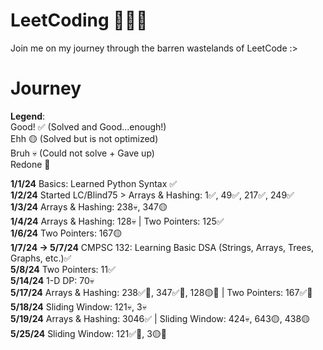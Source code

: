 # LeetCoding 🧑🏻‍💻
Join me on my journey through the barren wastelands of LeetCode :>

# Journey
**Legend**:\
Good! ✅ (Solved and Good...enough!)\
Ehh 🟡 (Solved but is not optimized)\
Bruh 💀 (Could not solve + Gave up)\
Redone 🔁

**1/1/24** Basics: Learned Python Syntax ✅\
**1/2/24** Started LC/Blind75 > Arrays & Hashing: 1✅, 49✅, 217✅, 249✅\
**1/3/24** Arrays & Hashing: 238💀, 347🟡\
**1/4/24** Arrays & Hashing: 128💀 | Two Pointers: 125✅\
**1/6/24** Two Pointers: 167🟡\
**1/7/24 -> 5/7/24** CMPSC 132: Learning Basic DSA (Strings, Arrays, Trees, Graphs, etc.)✅\
**5/8/24** Two Pointers: 11✅\
**5/14/24** 1-D DP: 70💀\
**5/17/24** Arrays & Hashing: 238✅🔁, 347✅🔁, 128🟡🔁 | Two Pointers: 167✅🔁\
**5/18/24** Sliding Window: 121💀, 3💀\
**5/19/24** Arrays & Hashing: 3046✅ | Sliding Window: 424💀, 643🟡, 438🟡\
**5/25/24** Sliding Window: 121✅🔁, 3🟡🔁
